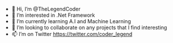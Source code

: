 - 👋 Hi, I’m @TheLegendCoder
- 👀 I’m interested in .Net Framework
- 🌱 I’m currently learning A.I and Machine Learning
- 💞️ I’m looking to collaborate on any projects that I find interesting
- 📫  I’m on Twitter https://twitter.com/coder_legend
<!---
TheLegendCoder/TheLegendCoder is a ✨ special ✨ repository because its `README.md` (this file) appears on your GitHub profile.
You can click the Preview link to take a look at your changes.
--->
